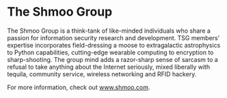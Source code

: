 # The Shmoo Group

The Shmoo Group is a think-tank of like-minded individuals who share a passion for information security research and development.  TSG members’ expertise incorporates field-dressing a moose to extragalactic astrophysics to Python capabilities, cutting-edge wearable computing to encryption to sharp-shooting.  The group mind adds a razor-sharp sense of sarcasm to a refusal to take anything about the Internet seriously, mixed liberally with tequila, community service, wireless networking and RFID hackery.

For more information, check out www.shmoo.com.